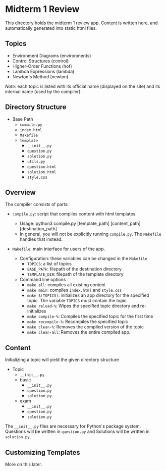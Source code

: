 Midterm 1 Review
================

This directory holds the midterm 1 review app. Content is written here,
and automatically generated into static html files.

Topics
------
* Environment Diagrams (environments)
* Control Structures (control)
* Higher-Order Functions (hof)
* Lambda Expressions (lambda)
* Newton's Method (newton)

_Note_: each topic is listed with its official name (displayed on the
site) and its internal name (used by the compiler).

Directory Structure
-------------------
* Base Path
    * `compile.py`
    * `index.html`
    * `Makefile`
    * `template`
        * `__init__.py`
        * `question.py`
        * `solution.py`
        * `utils.py`
        * `question.html`
        * `solution.html`
        * `style.css`

Overview
--------
The compiler consists of parts:

* `compile.py`: script that compiles content with html templates.
    * Usage:
        python3 compile.py [template_path] [content_path] [destination_path]
    * In general, you will not be explicitly running `compile.py`. The `Makefile` handles that instead.

* `Makefile`: main interface for users of the app.
    * Configuration: these variables can be changed in the `Makefile`
        * `TOPICS`: a list of topics
        * `BASE_PATH`: filepath of the destination directory
        * `TEMPLATE_DIR`: filepath of the template directory
    * Command line options
        * `make all`: compiles all existing content
        * `make main`: compiles `index.html` and `style.css`
        * `make $(TOPICS)`: initializes an app directory for the
        specified topic. The variable `TOPICS` must contain the topic.
        * `make reload-%`: Wipes the specified topic directory and re-initializes
        * `make compile-%`: Compiles the specified topic for the first time
        * `make recompile-%`: Recompiles the specified topic
        * `make clean-%`: Removes the compiled version of the topic
        * `make clean-all`: Removes the entire compiled app.

Content
-------
Initializing a topic will yield the given directory structure

* Topic
    * `__init__.py`
    * basic
        * `__init__.py`
        * `question.py`
        * `solution.py`
    * exam
        * `__init__.py`
        * `question.py`
        * `solution.py`

The `__init__.py` files are necessary for Python's package system.
Questions will be written in `question.py` and Solutions will be
written in `solution.py`.

Customizing Templates
---------------------
More on this later.
